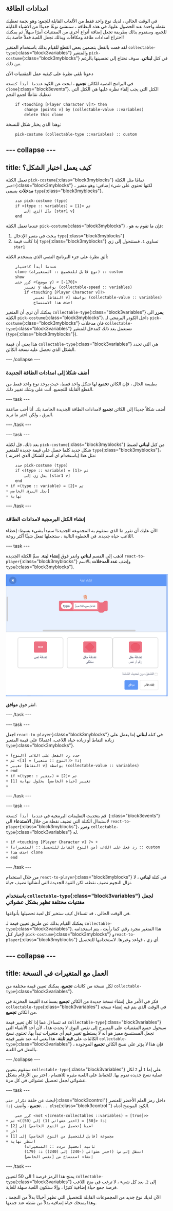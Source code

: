 ## امدادات الطاقة

في الوقت الحالي ، لديك نوع واحد فقط من الألعاب القابلة للجمع: وهو نجمة تعطيك نقطة واحدة عند الحصول عليها. في هذه البطاقة ، ستنشئ نوعًا جديدًا من الاشياء القابلة للجمع، وستقوم بذلك بطريقة تجعل إضافة أنواع أخرى من المقتنيات أمرًا سهلاً. ثم يمكنك اختراع امدادات طاقة ومكافآت وبذلك تجعل اللعبة فعلاً خاصة بك!

لقد قمت بالفعل بتضمين بعض القطع للقيام بذلك باستخدام المتغير `collectable-type`{:class="block3variables"} والمتغير `pick-costume`{:class="block3myblocks"} في كتل **لبناتي**. سوف تحتاج إلى تحسينها بالرغم من ذلك.

دعونا نلقي نظرة على كيفية عمل المقتنيات الآن

في البرامج النصية للكائن **تجميع** ، ابحث عن الكود `عندما أبدأ كنسخة clone`{:class="block3events"}. الكتل التي يجب إلقاء نظرة عليها هي الكتل التي تعطيك نقاطًا لجمع النجم

```blocks3
    if <touching [Player Character v]?> then
        change [points v] by (collectable-value ::variables)
        delete this clone
```

وهذا الذي يختار شكل للنسخة:

```blocks3
    pick-costume (collectable-type ::variables) :: custom
```

--- collapse ---
---
title: كيف يعمل اختيار الشكل؟
---

تعمل الكتلة `pick-costume`{:class="block3myblocks"} تمامًا مثل الكتلة `اخسر`{:class="block3myblocks"} ، لكنها تحتوي على شيء إضافي: وهو متغير **مدخلات** يسمى `type`{:class="block3myblocks"}.

```blocks3
    حدد pick-costume (type)
    if <(type :: variables) = [1]> ثم
        بدّل الزي إلى [star1 v]
    end
```

عندما تعمل الكتلة `pick-costume`{:class="block3myblocks"} ، فإن ما تقوم به هو:

1. يبحث في متغير الإدخال `type`{:class="block3myblocks"}
2. إذا كانت قيمة `type`{:class="block3myblocks"} تساوي `1`، فستتحول إلى زي `star1`

ألق نظرة على جزء البرنامج النصي الذي يستخدم الكتلة:

```blocks3
    عندما أبدأ كاختيار
    clone (نوع قابل للتجميع :: المتغيرات) :: custom
    show
    كرر حتى <(موضع y) < [-170]>
        تغيير y بواسطة (collectable-speed :: variables)
        if <touching [Player Character v]?>
            تغيير [النقاط v] بواسطة (collectable-value :: variables)
            احذف هذا الاستنساخ
```

يمكنك أن ترى أن المتغير `collectable-type`{:class="block3variables"} **يمرر** الى الكتلة `pick-costume`{:class="block3myblocks"}. داخل الكودر البرمجي لـ `pick-costume`{:class="block3myblocks"} فان مدخلات `collectable-type`{:class="block3variables"} تستعمل بعد ذلك كمدخل للمتغير (`type`{:class="block3myblocks"}).

هذا يعني أن قيمة `collectable-type`{:class="block3variables"} هي التي تحدد الشكل الذي تحصل عليه نسخة الكائن.

--- /collapse ---

### أضف شكلا إلى امدادات الطاقة الجديدة

بطبيعة الحال ، فإن الكائن **تجميع** لها شكل واحد فقط، حيث يوجد نوع واحد فقط من القطع القابلة للتجميع. أنت على وشك تغيير ذلك.

--- task ---

أضف شكلاً جديدًا إلى الكائن **تجميع** لامدادات الطاقة الجديدة الخاصة بك. أنا أحب صاعقة البرق ، ولكن اختر ما تريد.

--- /task ---

--- task ---

بعد ذلك، قل لكتلة `pick-costume`{:class="block3myblocks"} من كتل **لبناتي** لضبط شكل جديد كلما حصل على قيمة جديدة للمتغير `type`{:class="block3myblocks"}، مثل هذا \(باستخدام اي اسم للشكل الذي اخترته \):

```blocks3
    حدد pick-costume (type)
    if <(type :: variable) = [1]> ثم
        بدل زي إلى [star1 v]
    end
+ if <(type :: variable) = [2]> ثم
+ بدل البرق الخامس]
+ نهاية
```

--- /task ---

### إنشاء الكتل البرمجية لامدادات الطاقة

الآن عليك أن تقرر ما الذي ستقوم به المجموعة الجديدة! سنبدأ بشيء بسيط: إعطاء اللاعب حياة جديدة. في الخطوة التالية ، ستجعلها تفعل شيئًا أكثر روعة.

--- task ---

اذهب إلى القسم **لبناتي** وانقر فوق **إنشاء لبنة**. سمِّ الكتلة الجديدة `react-to-player`{:class="block3myblocks"} وإضف **عدد المدخلات** بالاسم `type`{:class="block3myblocks"}.

![اكتب اسم الكتلة](images/powerupMakeName.png)

انقر فوق **موافق**.

--- /task ---

--- task ---

اجعل `react-to-player`{:class="block3myblocks"} في كتلة **لبناتي** إما يعمل على زيادة النقاط أو زيادة حياة اللاعب، اعتمادًا على قيمة المتغير `type`{:class="block3myblocks"}.

```blocks3
+ حدد رد الفعل على اللاعب (النوع)
+ إذا <(النوع :: متغير) = [1]> ثم
+ تغيير [النقاط v] بواسطة (collectable-value :: variables)
+ end
+ if <(type: : متغير) = [2]> ثم
+ تغيير [حياة الخامس] بحلول نهاية [1]
+
```

--- /task ---

--- task ---

قم بتحديث التعليمات البرمجية في `عندما أبدأ كنسخة `{:class="block3events"} لاستبدال الكتلة التي تضيف نقطة من خلال **الاستدعاء** الى `react-to-player`{:class="block3myblocks"}، **ومرر** `collectable-type`{:class="block3variables"} له.

```blocks3
+ if <touching [Player Character v] ?> +
+ رد فعل على اللاعب (من النوع القابل للتحصيل :: المتغيرات) :: custom
+ احذف هذا clone
+ end
```

--- /task ---

من خلال استخدام `react-to-player`{:class="block3myblocks"} في كتلة **لبناتي** ، لا تزال النجوم تضيف نقطة، لكن القوة الجديدة التي أنشأتها تضيف حياة.

### باستخدام `collectable-type`{:class="block3variables"} لجعل مقتنيات مختلفة تظهر بشكل عشوائي

في الوقت الحالي ، قد تتساءل كيف ستخبر كل لعبة تحصيلها بأنواعها.

يمكنك القيام بذلك عن طريق تعيين قيمة لـ `collectable-type`{:class="block3variables"}. هذا المتغير مجرد رقم. كما رأيت ، يتم استخدامه لإخبار كتل `pick-costume`{:class="block3myblocks"} و`react-to-player`{:class="block3myblocks"} أي زي ، قواعد وغيرها. لاستخدامها للتحصيل.

--- collapse ---
---
title: العمل مع المتغيرات في النسخة
---

لكل نسخة من كائنات **تجميع**، يمكنك تعيين قيمة مختلفة من `collectable-type`{:class="block3variables"}.

فكر في الأمر مثل إنشاء نسخة جديدة من الكائن **تجميع** بمساعدة القيمة المخزنة في `collectable-type`{:class="block3variables"} في الوقت الذي يتم فيه إنشاء نسخة من الكائن **تجميع**.

قد تتساءل عما إذا كان تغيير قيمة `collectable-type`{:class="block3variables"} سيحول جميع المقتنيات على المسرح إلى نفس النوع. لا يحدث هذا ، لأن أحد الأشياء التي تجعل المستنسخ مميز هو أنه لا يستطيع تغيير قيم أي متغيرات تبدأ بها. تحتوي نسخ الكائنات على **قيم ثابتة**. هذا يعني أنه عند تغيير قيمة `collectable-type`{:class="block3variables"} ، فإن هذا لا يؤثر على نسخ الكائن **تجميع** الموجودة بالفعل في اللعبة.

--- /collapse ---

ستقوم بتعيين `collectable-type`{:class="block3variables"} على إما `1` أو `2` لكل عملية نسخ جديدة تقوم بها. للحفاظ على اللعبة مثيرة للاهتمام ، اختر بين الأرقام بشكل عشوائي لجعل تحصيل عشوائي في كل مرة.

--- task ---

ابحث عن حلقة ` تكرار حتى `{:class="block3control"} داخل رمز العلم الأخضر للعنصر **تجميع** ، وأضف `إذا... else`{:class="block3control "} الكود الموضح أدناه.

```blocks3
    كرر حتى <not <(create-collectables ::variables) = [true]>>
+ إذا <[50] = (اختر عشوائي (1) إلى (50))> ثم
+ اضبط [تحصيل من النوع الخامس] إلى [2]
+ آخر
+ مجموعة [قابل للتحصيل من النوع الخامس] إلى [1]
+ انتظر نهاية
        (تحصيل تردد :: المتغيرات) ثانية
        انتقل إلى س: (اختر عشوائي (-240) إلى (240)) ذ: (179)
        إنشاء استنساخ من [نفسي الخامس]
```

--- /task ---

يمنح هذا الرمز فرصة 1 الى 50 لتعيين `collectable-type`{:class="block3variables"} إلى `2`. بعد كل شيء ، لا ترغب في منح اللاعب فرصة جمع حياة إضافية كثيرًا ، وإلا ستكون اللعبة سهلة للغاية.

الآن لديك نوع جديد من المجموعات القابلة للتحصيل التي تظهر أحيانًا بدلاً من النجمة ، وهذا يمنحك حياة إضافية بدلاً من نقطة عند جمعها.